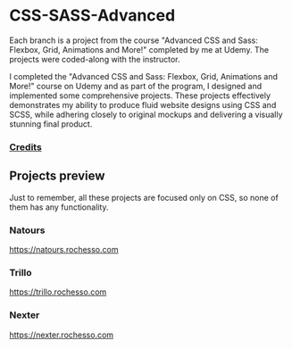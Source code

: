 # CSS-SASS-Advanced

Each branch is a project from the course "Advanced CSS and Sass: Flexbox, Grid, Animations and More!" completed by me at Udemy. The projects were coded-along with the instructor.

I completed the "Advanced CSS and Sass: Flexbox, Grid, Animations and More!" course on Udemy and as part of the program, I designed and implemented some comprehensive projects. These projects effectively demonstrates my ability to produce fluid website designs using CSS and SCSS, while adhering closely to original mockups and delivering a visually stunning final product.

### [Credits](https://www.udemy.com/course/advanced-css-and-sass/)

## Projects preview
Just to remember, all these projects are focused only on CSS, so none of them has any functionality.

### Natours

https://natours.rochesso.com

### Trillo

https://trillo.rochesso.com

### Nexter

https://nexter.rochesso.com
